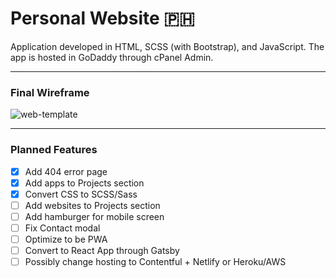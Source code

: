 # Personal Website :philippines:

Application developed in HTML, SCSS (with Bootstrap), and JavaScript. The app is hosted in GoDaddy through cPanel Admin.

---

### Final Wireframe

![web-template](https://user-images.githubusercontent.com/50670255/68522638-56e06180-027b-11ea-8ae0-0be5571d314b.jpg)

---

### Planned Features

- [x] Add 404 error page
- [x] Add apps to Projects section
- [x] Convert CSS to SCSS/Sass
- [ ] Add websites to Projects section
- [ ] Add hamburger for mobile screen
- [ ] Fix Contact modal
- [ ] Optimize to be PWA
- [ ] Convert to React App through Gatsby
- [ ] Possibly change hosting to Contentful + Netlify or Heroku/AWS
